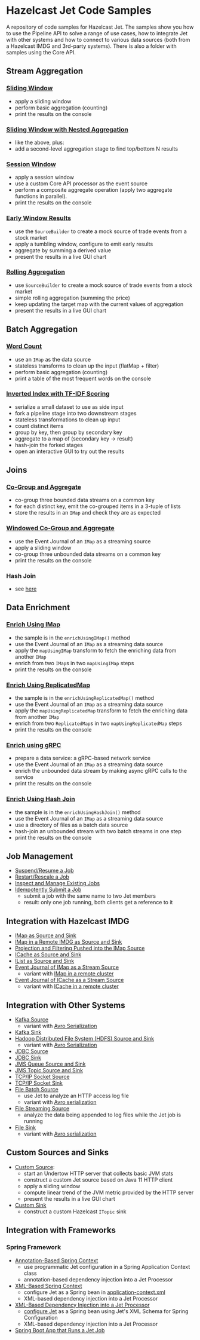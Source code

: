 # Hazelcast Jet Code Samples

A repository of code samples for Hazelcast Jet. The samples show you how
to use the Pipeline API to solve a range of use cases, how to integrate
Jet with other systems and how to connect to various data sources (both
from a Hazelcast IMDG and 3rd-party systems). There is also a folder with
samples using the Core API.

## Stream Aggregation

### [Sliding Window](sliding-windows/src/main/java/com/hazelcast/jet/examples/slidingwindow/StockExchange.java)
  - apply a sliding window
  - perform basic aggregation (counting)
  - print the results on the console

### [Sliding Window with Nested Aggregation](sliding-windows/src/main/java/com/hazelcast/jet/examples/slidingwindow/TopNStocks.java)
  - like the above, plus:
  - add a second-level aggregation stage to find top/bottom N results

### [Session Window](session-windows/src/main/java/com/hazelcast/jet/examples/sessionwindow/SessionWindow.java)
  - apply a session window
  - use a custom Core API processor as the event source
  - perform a composite aggregate operation (apply two aggregate functions
    in parallel).
  - print the results on the console

### [Early Window Results](early-window-results/src/main/java/com/hazelcast/jet/examples/earlyresults/TradingVolumeOverTime.java)
  - use the `SourceBuilder` to create a mock source of trade events from a
  stock market
  - apply a tumbling window, configure to emit early results
  - aggregate by summing a derived value
  - present the results in a live GUI chart

### [Rolling Aggregation](rolling-aggregation/src/main/java/com/hazelcast/jet/examples/rollingaggregation/TradingVolume.java)
  - use `SourceBuilder` to create a mock source of trade events from a stock
    market
  - simple rolling aggregation (summing the price)
  - keep updating the target map with the current values of aggregation
  - present the results in a live GUI chart

## Batch Aggregation

### [Word Count](wordcount/src/main/java/com/hazelcast/jet/examples/wordcount/WordCount.java)
  - use an `IMap` as the data source
  - stateless transforms to clean up the input (flatMap + filter)
  - perform basic aggregation (counting)
  - print a table of the most frequent words on the console

### [Inverted Index with TF-IDF Scoring](tf-idf/src/main/java/com/hazelcast/jet/examples/tfidf/TfIdf.java)
  - serialize a small dataset to use as side input
  - fork a pipeline stage into two downstream stages
  - stateless transformations to clean up input
  - count distinct items
  - group by key, then group by secondary key
  - aggregate to a map of (secondary key -> result)
  - hash-join the forked stages
  - open an interactive GUI to try out the results

## Joins
### [Co-Group and Aggregate](co-group/src/main/java/com/hazelcast/jet/examples/cogroup/BatchCoGroup.java)
  - co-group three bounded data streams on a common key
  - for each distinct key, emit the co-grouped items in a 3-tuple of lists
  - store the results in an `IMap` and check they are as expected
### [Windowed Co-Group and Aggregate](co-group/src/main/java/com/hazelcast/jet/examples/cogroup/WindowedCoGroup.java)
  - use the Event Journal of an `IMap` as a streaming source
  - apply a sliding window
  - co-group three unbounded data streams on a common key
  - print the results on the console
### Hash Join
  - see [here](#enrich-using-hash-join)

## Data Enrichment
### [Enrich Using IMap](enrichment/src/main/java/com/hazelcast/jet/examples/enrichment/Enrichment.java)
  - the sample is in the `enrichUsingIMap()` method
  - use the Event Journal of an `IMap` as a streaming data source
  - apply the `mapUsingIMap` transform to fetch the enriching data from
    another `IMap`
  - enrich from two `IMap`s in two `mapUsingIMap` steps
  - print the results on the console
### [Enrich Using ReplicatedMap](enrichment/src/main/java/com/hazelcast/jet/examples/enrichment/Enrichment.java)
  - the sample is in the `enrichUsingReplicatedMap()` method
  - use the Event Journal of an `IMap` as a streaming data source
  - apply the `mapUsingReplicatedMap` transform to fetch the enriching data
    from another `IMap`
  - enrich from two `ReplicatedMap`s in two `mapUsingReplicatedMap` steps
  - print the results on the console
### [Enrich using gRPC](grpc/src/main/java/com/hazelcast/jet/examples/grpc/GRPCEnrichment.java)
  - prepare a data service: a gRPC-based network service
  - use the Event Journal of an `IMap` as a streaming data source
  - enrich the unbounded data stream by making async gRPC calls to the service
  - print the results on the console
### [Enrich Using Hash Join](enrichment/src/main/java/com/hazelcast/jet/examples/enrichment/Enrichment.java)
  - the sample is in the `enrichUsingHashJoin()` method
  - use the Event Journal of an `IMap` as a streaming data source
  - use a directory of files as a batch data source
  - hash-join an unbounded stream with two batch streams in one step
  - print the results on the console

## Job Management

- [Suspend/Resume a Job](job-management/src/main/java/com/hazelcast/jet/examples/jobmanagement/JobSuspendResume.java)
- [Restart/Rescale a Job](job-management/src/main/java/com/hazelcast/jet/examples/jobmanagement/JobManualRestart.java)
- [Inspect and Manage Existing Jobs](job-management/src/main/java/com/hazelcast/jet/examples/jobmanagement/JobTracking.java)
- [Idempotently Submit a Job](job-management/src/main/java/com/hazelcast/jet/examples/jobmanagement/ExclusiveJobExecution.java)
  - submit a job with the same name to two Jet members
  - result: only one job running, both clients get a reference to it

## Integration with Hazelcast IMDG
- [IMap as Source and Sink](imdg-connectors/src/main/java/com/hazelcast/jet/examples/imdg/MapSourceAndSinks.java)
- [IMap in a Remote IMDG as Source and Sink](imdg-connectors/src/main/java/com/hazelcast/jet/examples/imdg/RemoteMapSourceAndSink.java)
- [Projection and Filtering Pushed into the IMap Source](imdg-connectors/src/main/java/com/hazelcast/jet/examples/imdg/MapPredicateAndProjection.java)
- [ICache as Source and Sink](imdg-connectors/src/main/java/com/hazelcast/jet/examples/imdg/CacheSourceAndSink.java)
- [IList as Source and Sink](imdg-connectors/src/main/java/com/hazelcast/jet/examples/imdg/ListSourceAndSink.java)
- [Event Journal of IMap as a Stream Source](event-journal/src/main/java/com/hazelcast/jet/examples/eventjournal/MapJournalSource.java)
  - variant with [IMap in a remote cluster](event-journal/src/main/java/com/hazelcast/jet/examples/eventjournal/MapJournalSource.java)
- [Event Journal of ICache as a Stream Source](event-journal/src/main/java/com/hazelcast/jet/examples/eventjournal/CacheJournalSource.java)
  - variant with [ICache in a remote cluster](event-journal/src/main/java/com/hazelcast/jet/examples/eventjournal/CacheJournalSource.java)

## Integration with Other Systems

- [Kafka Source](kafka/src/main/java/com/hazelcast/jet/examples/kafka/KafkaSource.java)
  - variant with [Avro Serialization](kafka/src/main/java/com/hazelcast/jet/examples/kafka/avro/KafkaAvroSource.java)
- [Kafka Sink](kafka/src/main/java/com/hazelcast/jet/examples/kafka/KafkaSink.java)
- [Hadoop Distributed File System (HDFS) Source and Sink](hadoop/src/main/java/com/hazelcast/jet/examples/hadoop/HadoopWordCount.java)
  - variant with [Avro Serialization](hadoop/src/main/java/com/hazelcast/jet/examples/hadoop/avro/HadoopAvro.java)
- [JDBC Source](jdbc/src/main/java/com/hazelcast/jet/examples/jdbc/JdbcSource.java)
- [JDBC Sink](jdbc/src/main/java/com/hazelcast/jet/examples/jdbc/JdbcSink.java)
- [JMS Queue Source and Sink](jms/src/main/java/com/hazelcast/jet/examples/jms/JmsQueueSample.java)
- [JMS Topic Source and Sink](jms/src/main/java/com/hazelcast/jet/examples/jms/JmsTopicSample.java)
- [TCP/IP Socket Source](sockets/src/main/java/com/hazelcast/jet/examples/sockets/StreamTextSocket.java)
- [TCP/IP Socket Sink](sockets/src/main/java/com/hazelcast/jet/examples/sockets/WriteTextSocket.java)
- [File Batch Source](files/src/main/java/com/hazelcast/jet/examples/files/AccessLogAnalyzer.java)
  - use Jet to analyze an HTTP access log file
  - variant with [Avro serialization](files/src/main/java/com/hazelcast/jet/examples/files/avro/AvroSource.java)
- [File Streaming Source](files/src/main/java/com/hazelcast/jet/examples/files/AccessLogStreamAnalyzer.java)
  - analyze the data being appended to log files while the Jet job is
    running
- [File Sink](file-io/src/main/java/com/hazelcast/jet/examples/AccessLogAnalyzer.java)
  - variant with [Avro serialization](file-io/src/main/java/com/hazelcast/jet/examples/avro/AvroSink.java)

## Custom Sources and Sinks
- [Custom Source](source-sink-builder/src/main/java/com/hazelcast/jet/examples/sourcebuilder/HttpSource.java):
  - start an Undertow HTTP server that collects basic JVM stats
  - construct a custom Jet source based on Java 11 HTTP client
  - apply a sliding window
  - compute linear trend of the JVM metric provided by the HTTP server
  - present the results in a live GUI chart
- [Custom Sink](source-sink-builder/src/main/java/com/hazelcast/jet/examples/sinkbuilder/TopicSink.java)
  - construct a custom Hazelcast `ITopic` sink

## Integration with Frameworks

### Spring Framework
- [Annotation-Based Spring Context](spring/src/main/java/com/hazelcast/jet/examples/spring/AnnotationBasedConfigurationSample.java)
  - use programmatic Jet configuration in a Spring Application Context
    class
  - annotation-based dependency injection into a Jet Processor
- [XML-Based Spring Context](spring/src/main/java/com/hazelcast/jet/examples/spring/XmlConfigurationSample.java)
  - configure Jet as a Spring bean in
    [application-context.xml](spring/src/main/resources/application-context.xml)
  - XML-based dependency injection into a Jet Processor
- [XML-Based Dependency Injection into a Jet
  Processor](spring/src/main/java/com/hazelcast/jet/examples/spring/XmlConfigurationSample.java)
  - [configure Jet](spring/src/main/resources/application-context-with-schema.xml)
  as a Spring bean using Jet's XML Schema for Spring Configuration
  - XML-based dependency injection into a Jet Processor
- [Spring Boot App that Runs a Jet
  Job](spring/src/main/java/com/hazelcast/jet/examples/spring/SpringBootSample.java)

